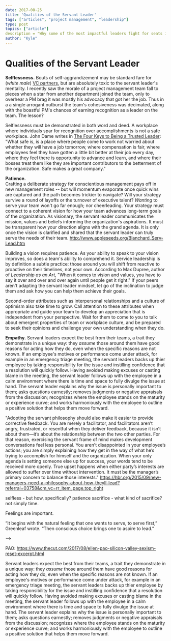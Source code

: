 ```yaml
---
date: 2017-08-25
title: 'Qualities of the Servant Leader'
tags: ["articles", "project management", "leadership"]
type: post
topics: ["article"]
description = "Why some of the most impactful leaders fight for seats in the back of the room."
author: "Kyle"
---
```


# Qualities of the Servant Leader

**Selflessness.**  Bouts of self-aggrandizement may be standard fare for (*white male*) [VC partners](#ellen-pow), but are absolutely toxic to the servant leader's mentality.  I recently saw the morale of a project management team fall to pieces when a star from another department joined the team, only to overhear a PM brag it was mostly his advocacy that got her the job.  Thus in a a single arrogant outburst the team's cohesiveness was decimated, along with the boastful PM's chances of earning recognition as a leader on the team.  The lesson?  

Selflessness must be demonstrated in both word and deed.  A workplace where individuals spar for recognition over accomplishments is not a safe workplace.  John Dame writes in [The Four Keys to Being a Trusted Leader](#): 
	"What safe is, is a place where people come to work not worried about whether they will have a job tomorrow, where compensation is fair, where employees feel they have gotten a little bit better at their job every day, where they feel there is opportunity to advance and learn, and where their bosses treat them like they are important contributors to the betterment of the organization.  Safe makes a great company."

**Patience.**  
Crafting a deliberate strategy for conscientious management pays off in new management roles -- but will momentum evaporate once quick wins are captured and the path becomes trickier to navigate?  Will your strategy survive a round of layoffs or the turnover of executive talent?  *Wanting* to serve your team won't go far enough;  nor cheerleading. Your strategy must connect to a coherent vision for how your team advances long-term goals of the organization.  As visionary, the servant leader communicates the mission, values and beliefs informing the organization's aspirations.  It must be transparent how your direction aligns with the grand agenda.  It is only once the vision is clarified and shared that the servant leader can truly serve the needs of their team.  http://www.appleseeds.org/Blanchard_Serv-Lead.htm

Building a vision requires patience.  As your ability to speak to your vision improves, so does a team's ability to comprehend it.  Service leadership is by definition a subtle practice: those around you will shift from reactive to proactive on their timelines, not your own.  According to Max Dupree, author of *Leadership as an Art*, "When it comes to vision and values, you have to say it over and over and over again until people get it right." If your peers aren't adapting the servant leader mindset, let go of the inclination to judge them and ask how you can help them achieve their goals.  

Second-order attributes such as interpersonal relationships and a culture of optimism also take time to grow.  Call attention to these attributes when appropriate and guide your team to develop an appreciation that is independent from your perspective.  Wait for them to come to you to talk about emergent properties of team or workplace culture, and be prepared to seek their opinions and challenge your own understanding when they do.

**Empathy.**
Servant leaders expect the best from their teams, a trait they demonstrate in a unique way: they *assume* those around them have good reasons for acting how they do, even when the specific reasons are not known.  If an employee's motives or performance come under attack, for example in an emergency triage meeting, the servant leaders backs up thier employee by taking responsibility for the issue and instilling confidence that a resolution will quickly follow.  Having avoided making excuses or casting blame in the meeting, the servant leader follows up with the employee in a calm environment where there is time and space to fully divulge the issue at hand.  The servant leader explains why the issue is personally important to them; asks questions earnestly; removes judgments or negative appraisals from the discussion; recognizes where the employee stands on the maturity or experience curve; and works harmoniously with the employee to outline a positive solution that helps them move forward.

 "Adopting the servant philosophy should also make it easier to provide corrective feedback. You are merely a facilitator, and facilitators aren’t angry, frustrated, or resentful when they deliver feedback, because it isn’t about them—it’s about the relationship between the two other parties. For that reason, exercising the servant frame of mind makes development conversations feel less personal. You aren’t disappointed in your employee’s actions; you are simply explaining how they get in the way of what he’s trying to accomplish for himself and the organization. When your only agenda is setting someone else up for success, your words tend to be received more openly. True upset happens when either party’s interests are allowed to suffer over time without intervention. It must be the manager’s primary concern to balance those interests."
https://hbr.org/2015/09/new-managers-need-a-philosophy-about-how-theyll-lead?referral=03758&cm_vc=rr_item_page.top_right



selfless - but how, specifically?
patience
sacrifice - what kind of sacrifice?  not simply time.


Feelings are important.

“It begins with the natural feeling that one wants to serve, to serve first,” Greenleaf wrote. “Then conscious choice brings one to aspire to lead.”

 -->


PAO:
https://www.thecut.com/2017/08/ellen-pao-silicon-valley-sexism-reset-excerpt.html




Servant leaders expect the best from their teams, a trait they demonstrate in a unique way: they *assume* those around them have good reasons for acting how they do, even when the specific reasons are not known.  If an employee's motives or performance come under attack, for example in an emergency triage meeting, the servant leaders backs up thier employee by taking responsibility for the issue and instilling confidence that a resolution will quickly follow.  Having avoided making excuses or casting blame in the meeting, the servant leader follows up with the employee in a calm environment where there is time and space to fully divulge the issue at hand.  The servant leader explains why the issue is personally important to them; asks questions earnestly; removes judgments or negative appraisals from the discussion; recognizes where the employee stands on the maturity or experience curve; and works harmoniously with the employee to outline a positive solution that helps them move forward.


